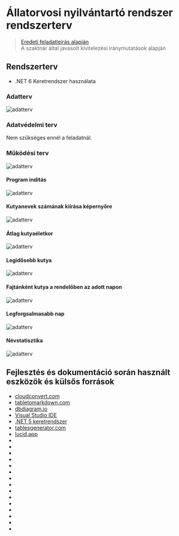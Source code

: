 # Állatorvosi nyilvántartó rendszer rendszerterv
> [Eredeti feladatleírás alapján](https://infojegyzet.hu/vizsgafeladatok/okj-programozas/szoftverfejleszto-180531/) \
> A szaktnár által javasolt kivitelezési iránymutatások alapján

## Rendszerterv
- .NET 6 Keretrendszer használata

### Adatterv
![adatterv](@bin/adatterv.svg)

### Adatvédelmi terv
Nem szükséges ennél a feladatnál.

### Működési terv
![adatterv](@bin/folyamat-dgkey.svg)

#### Program inditás
![adatterv](@bin/folyamat1.svg)

#### Kutyanevek számának kiírása képernyőre
![adatterv](@bin/folyamat2.svg)

#### Átlag kutyaéletkor
![adatterv](@bin/folyamat3.svg)

#### Legidősebb kutya
![adatterv](@bin/folyamat4.svg)

#### Fajtánként kutya a rendelőben az adott napon
![adatterv](@bin/folyamat5.svg)

#### Legforgsalmasabb nap
![adatterv](@bin/folyamat6.svg)

#### Névstatisztika
![adatterv](@bin/folyamat7.svg)


## Fejlesztés és dokumentáció során használt eszközök és külsős források
- [cloudconvert.com](https://cloudconvert.com/)
- [tabletomarkdown.com](https://tabletomarkdown.com/convert-spreadsheet-to-markdown/)
- [dbdiagram.io](https://dbdiagram.io/)
- [Visual Studio IDE](https://visualstudio.microsoft.com/)
- [.NET 5 keretrendszer](https://dotnet.microsoft.com/en-us/)
- [tablesgenerator.com](https://www.tablesgenerator.com/markdown_tables)
- [lucid.app](https://lucid.app/lucidchart/)
- []()
- []()
- []()
- []()
- []()
- []()
- []()
- []()
- []()
- []()
- []()
- []()
- []()
- []()
- []()
